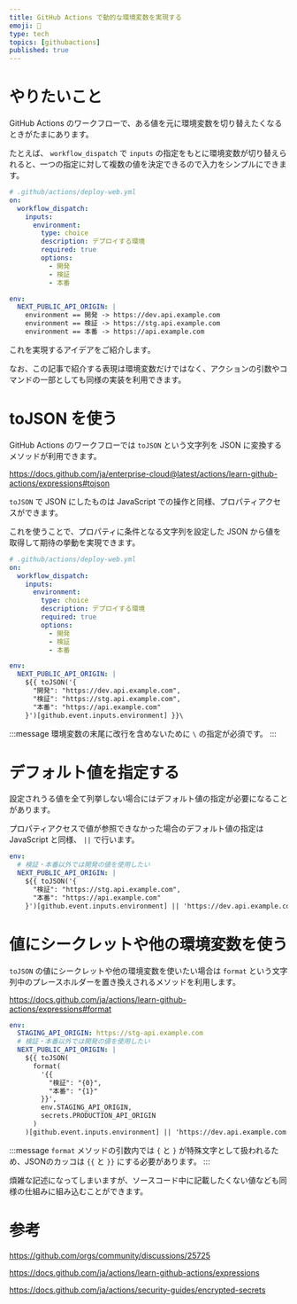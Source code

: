 ```yaml
---
title: GitHub Actions で動的な環境変数を実現する
emoji: 🍬
type: tech
topics: [githubactions]
published: true
---
```


# やりたいこと

GitHub Actions のワークフローで、ある値を元に環境変数を切り替えたくなるときがたまにあります。

たとえば、 `workflow_dispatch` で `inputs` の指定をもとに環境変数が切り替えられると、一つの指定に対して複数の値を決定できるので入力をシンプルにできます。

```yaml
# .github/actions/deploy-web.yml
on:
  workflow_dispatch:
    inputs:
      environment:
        type: choice
        description: デプロイする環境
        required: true
        options:
          - 開発
          - 検証
          - 本番

env:
  NEXT_PUBLIC_API_ORIGIN: |
    environment == 開発 -> https://dev.api.example.com
    environment == 検証 -> https://stg.api.example.com
    environment == 本番 -> https://api.example.com
```

これを実現するアイデアをご紹介します。

なお、この記事で紹介する表現は環境変数だけではなく、アクションの引数やコマンドの一部としても同様の実装を利用できます。

# toJSON を使う

GitHub Actions のワークフローでは `toJSON` という文字列を JSON に変換するメソッドが利用できます。

https://docs.github.com/ja/enterprise-cloud@latest/actions/learn-github-actions/expressions#tojson

`toJSON` で JSON にしたものは JavaScript での操作と同様、プロパティアクセスができます。

これを使うことで、プロパティに条件となる文字列を設定した JSON から値を取得して期待の挙動を実現できます。

```yaml
# .github/actions/deploy-web.yml
on:
  workflow_dispatch:
    inputs:
      environment:
        type: choice
        description: デプロイする環境
        required: true
        options:
          - 開発
          - 検証
          - 本番

env:
  NEXT_PUBLIC_API_ORIGIN: |
    ${{ toJSON('{
      "開発": "https://dev.api.example.com",
      "検証": "https://stg.api.example.com",
      "本番": "https://api.example.com"
    }')[github.event.inputs.environment] }}\
```

:::message
環境変数の末尾に改行を含めないために `\` の指定が必須です。
:::

# デフォルト値を指定する

設定されうる値を全て列挙しない場合にはデフォルト値の指定が必要になることがあります。

プロパティアクセスで値が参照できなかった場合のデフォルト値の指定は JavaScript と同様、 `||` で行います。

```yaml
env:
  # 検証・本番以外では開発の値を使用したい
  NEXT_PUBLIC_API_ORIGIN: |
    ${{ toJSON('{
      "検証": "https://stg.api.example.com",
      "本番": "https://api.example.com"
    }')[github.event.inputs.environment] || 'https://dev.api.example.com' }}\
```

# 値にシークレットや他の環境変数を使う

`toJSON` の値にシークレットや他の環境変数を使いたい場合は `format` という文字列中のプレースホルダーを置き換えされるメソッドを利用します。

https://docs.github.com/ja/actions/learn-github-actions/expressions#format

```yaml
env:
  STAGING_API_ORIGIN: https://stg-api.example.com
  # 検証・本番以外では開発の値を使用したい
  NEXT_PUBLIC_API_ORIGIN: |
    ${{ toJSON(
      format(
        '{{
          "検証": "{0}",
          "本番": "{1}"
        }}',
        env.STAGING_API_ORIGIN,
        secrets.PRODUCTION_API_ORIGIN
      )
    )[github.event.inputs.environment] || 'https://dev.api.example.com' }}\
```

:::message
`format` メソッドの引数内では `{` と `}` が特殊文字として扱われるため、JSONのカッコは `{{` と `}}` にする必要があります。
:::

煩雑な記述になってしまいますが、ソースコード中に記載したくない値なども同様の仕組みに組み込むことができます。

# 参考

https://github.com/orgs/community/discussions/25725

https://docs.github.com/ja/actions/learn-github-actions/expressions

https://docs.github.com/ja/actions/security-guides/encrypted-secrets
